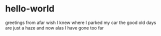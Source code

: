 # hello-world
greetings from afar
wish I knew where I parked my car
the good old days are just a haze
and now alas I have gone too far
